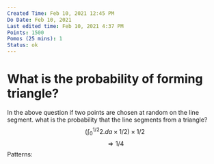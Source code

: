 ```yaml
---
Created Time: Feb 10, 2021 12:45 PM
Do Date: Feb 10, 2021
Last edited time: Feb 10, 2021 4:37 PM
Points: 1500
Pomos (25 mins): 1
Status: ok
---
```


# What is the probability of forming triangle?

In the above question if two points are chosen at random on the line segment. what is the probability that the line segments from a triangle?
$$(\int_{0}^{1/2}2.da\times 1/2) \times 1/2$$
$$\Rightarrow 1/4$$
Patterns: 